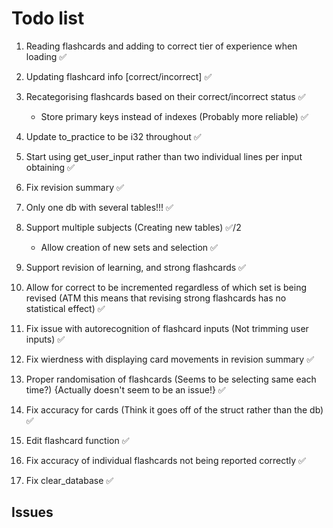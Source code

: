 # Todo list #

1. Reading flashcards and adding to correct tier of experience when loading ✅
2. Updating flashcard info [correct/incorrect] ✅
3. Recategorising flashcards based on their correct/incorrect status ✅
    - Store primary keys instead of indexes (Probably more reliable) ✅
4. Update to_practice to be i32 throughout ✅
5. Start using get_user_input rather than two individual lines per input obtaining ✅
6. Fix revision summary ✅

7. Only one db with several tables!!! ✅
8. Support multiple subjects (Creating new tables) ✅/2
    - Allow creation of new sets and selection ✅
9. Support revision of learning, and strong flashcards ✅
10. Allow for correct to be incremented regardless of which set is being revised (ATM this means that revising strong flashcards has no statistical effect) ✅
11. Fix issue with autorecognition of flashcard inputs (Not trimming user inputs) ✅
12. Fix wierdness with displaying card movements in revision summary ✅
13. Proper randomisation of flashcards (Seems to be selecting same each time?) {Actually doesn't seem to be an issue!} ✅
14. Fix accuracy for cards (Think it goes off of the struct rather than the db) ✅
15. Edit flashcard function ✅
16. Fix accuracy of individual flashcards not being reported correctly ✅
17. Fix clear_database ✅

## Issues ##
